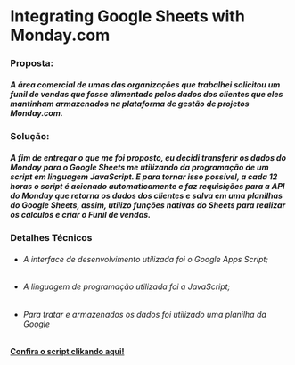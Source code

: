 # Integrating Google Sheets with Monday.com
### Proposta:
##### A área comercial de umas das organizações que trabalhei solicitou um funil de vendas que fosse alimentado pelos dados dos clientes que eles mantinham armazenados na plataforma de gestão de projetos Monday.com.


### Solução:
##### A fim de entregar o que me foi proposto, eu decidi transferir os dados do Monday para o Google Sheets me utilizando da programação de um script em linguagem JavaScript. E para tornar isso possível, a cada 12 horas o script é acionado automaticamente e faz requisições para a API do Monday que retorna os dados dos clientes e salva em uma planilhas do Google Sheets, assim, utilizo funções nativas do Sheets para realizar os calculos e criar o Funil de vendas. 


### Detalhes Técnicos
* ######  A interface de desenvolvimento utilizada foi o Google Apps Script;
* ######  A linguagem de programação utilizada foi a JavaScript;
* ###### Para tratar e armazenados os dados foi utilizado uma planilha da Google

#### [Confira o script clikando aqui!](https://github.com/MarcosQB/-Integrating-Google-Sheets-with-Monday.com/blob/main/Google%20Sheets%20Integration%20Monday.js)
